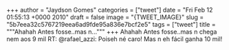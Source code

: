 
+++
author = "Jaydson Gomes"
categories = ["tweet"]
date = "Fri Feb 12 01:55:13 +0000 2010"
draft = false
image = "{TWEET_IMAGE}"
slug = "5b7eea32c5767219eea6ad9fde95a836e7bcf2e5"
tags = ["tweet"]
title = """Ahahah Antes fosse..mas n..."""
+++
Ahahah Antes fosse..mas n chega nem aos 9 mil RT: @rafael_azzi: Poiseh né caro! Mas n eh fácil ganha 10 mil!
